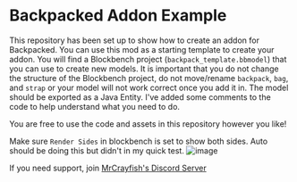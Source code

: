 # Backpacked Addon Example
This repository has been set up to show how to create an addon for Backpacked. You can use this mod as a starting template to create your addon. You will find a Blockbench project (`backpack_template.bbmodel`) that you can use to create new models. It is important that you do not change the structure of the Blockbench project, do not move/rename `backpack`, `bag`, and `strap` or your model will not work correct once you add it in. The model should be exported as a Java Entity. I've added some comments to the code to help understand what you need to do. 

You are free to use the code and assets in this repository however you like!

Make sure `Render Sides` in blockbench is set to show both sides. Auto should be doing this but didn't in my quick test.
![image](https://user-images.githubusercontent.com/4958241/198879524-f5382867-5d3e-4d23-8e50-9339d821ccf7.png)

If you need support, join [MrCrayfish's Discord Server](https://discord.gg/mrcrayfish)
